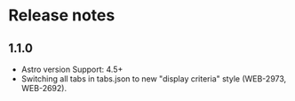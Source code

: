 # Release notes

## 1.1.0
* Astro version Support: 4.5+
* Switching all tabs in tabs.json to new "display criteria" style (WEB-2973, WEB-2692).
